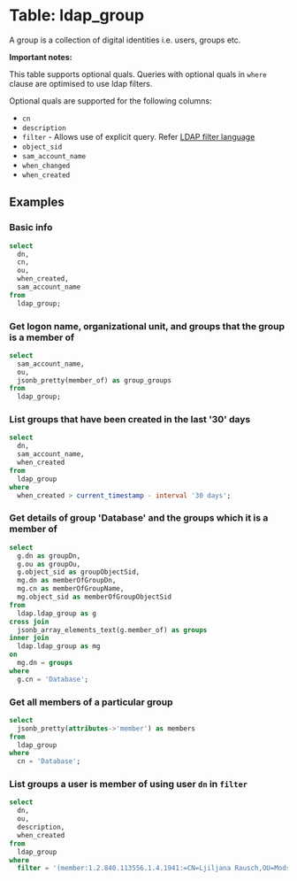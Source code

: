 # Table: ldap_group

A group is a collection of digital identities i.e. users, groups etc.

**Important notes:**

This table supports optional quals. Queries with optional quals in `where` clause are optimised to use ldap filters.

Optional quals are supported for the following columns:

- `cn`
- `description`
- `filter` - Allows use of explicit query. Refer [LDAP filter language](https://ldap.com/ldap-filters/)
- `object_sid`
- `sam_account_name`
- `when_changed`
- `when_created`

## Examples

### Basic info

```sql
select
  dn,
  cn,
  ou,
  when_created,
  sam_account_name
from
  ldap_group;
```

### Get logon name, organizational unit, and groups that the group is a member of

```sql
select
  sam_account_name,
  ou,
  jsonb_pretty(member_of) as group_groups
from
  ldap_group;
```

### List groups that have been created in the last '30' days

```sql
select
  dn,
  sam_account_name,
  when_created
from
  ldap_group
where
  when_created > current_timestamp - interval '30 days';
```

### Get details of group 'Database' and the groups which it is a member of

```sql
select
  g.dn as groupDn,
  g.ou as groupOu,
  g.object_sid as groupObjectSid,
  mg.dn as memberOfGroupDn,
  mg.cn as memberOfGroupName,
  mg.object_sid as memberOfGroupObjectSid
from
  ldap.ldap_group as g
cross join
  jsonb_array_elements_text(g.member_of) as groups
inner join
  ldap.ldap_group as mg
on
  mg.dn = groups
where
  g.cn = 'Database';
```

### Get all members of a particular group

```sql
select
  jsonb_pretty(attributes->'member') as members
from
  ldap_group
where
  cn = 'Database';
```

### List groups a user is member of using user `dn` in `filter`

```sql
select
  dn,
  ou,
  description,
  when_created
from
  ldap_group
where
  filter = '(member:1.2.840.113556.1.4.1941:=CN=Ljiljana Rausch,OU=Mods,OU=VASHI,DC=vashi,DC=turbot,DC=com)';
```
